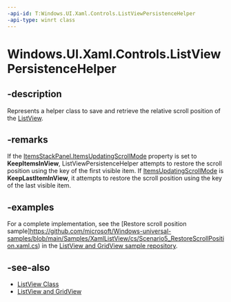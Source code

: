 ```yaml
---
-api-id: T:Windows.UI.Xaml.Controls.ListViewPersistenceHelper
-api-type: winrt class
---
```


<!-- Class syntax.
public class ListViewPersistenceHelper : Windows.UI.Xaml.Controls.IListViewPersistenceHelper
-->

# Windows.UI.Xaml.Controls.ListViewPersistenceHelper

## -description
Represents a helper class to save and retrieve the relative scroll position of the [ListView](listview.md).



## -remarks
If the [ItemsStackPanel.ItemsUpdatingScrollMode](itemsstackpanel_itemsupdatingscrollmode.md) property is set to **KeepItemsInView**, ListViewPersistenceHelper attempts to restore the scroll position using the key of the first visible item. If [ItemsUpdatingScrollMode](itemsstackpanel_itemsupdatingscrollmode.md) is **KeepLastItemInView**, it attempts to restore the scroll position using the key of the last visible item.

## -examples
For a complete implementation, see the [Restore scroll position sample]https://github.com/microsoft/Windows-universal-samples/blob/main/Samples/XamlListView/cs/Scenario5_RestoreScrollPosition.xaml.cs) in the [ListView and GridView sample repository](https://github.com/Microsoft/Windows-universal-samples/tree/master/Samples/XamlListView).

## -see-also
+ [ListView Class](/uwp/api/windows.ui.xaml.controls.listview#Definition)
+ [ListView and GridView](/windows/uwp/controls-and-patterns/listview-and-gridview)
